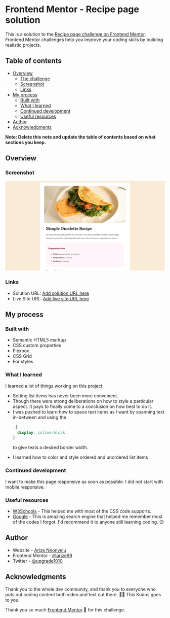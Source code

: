 # Frontend Mentor - Recipe page solution

This is a solution to the [Recipe page challenge on Frontend Mentor](https://www.frontendmentor.io/challenges/recipe-page-KiTsR8QQKm). Frontend Mentor challenges help you improve your coding skills by building realistic projects. 

## Table of contents

- [Overview](#overview)
  - [The challenge](#the-challenge)
  - [Screenshot](#screenshot)
  - [Links](#links)
- [My process](#my-process)
  - [Built with](#built-with)
  - [What I learned](#what-i-learned)
  - [Continued development](#continued-development)
  - [Useful resources](#useful-resources)
- [Author](#author)
- [Acknowledgments](#acknowledgments)

**Note: Delete this note and update the table of contents based on what sections you keep.**

## Overview

### Screenshot
<img alt="image of the food recipe page" src="assets/images/screenshot.png">

### Links

- Solution URL: [Add solution URL here](https://your-solution-url.com)
- Live Site URL: [Add live site URL here](https://your-live-site-url.com)

## My process

### Built with

- Semantic HTML5 markup
- CSS custom properties
- Flexbox
- CSS Grid
- For styles

### What I learned

I learned a lot of things working on this project.
<ul>
<li> Setting list items has never been more convenient.</li>
<li> Though there were strong deliberations on how to style a particular aspect. It pays to finally come to a conclusion on how best to do it.</li>
<li> I was pushed to learn how to space text items as I want by spanning text in-between and using the 

```css
.{
  display: inline-block
}
```
to give texts a desired border width.</li>
<li>I learned how to color and style ordered and unordered list items</li>
</ul>

### Continued development

I want to make this page responsive as soon as possible. I did not start with mobile responsive.

### Useful resources

- [W3Schools](https://www.w3schools.com) - This helped me with most of the CSS code supports.
- [Google](https://www.google.com) - This is amazing search engine that helped me remember most of the codes I forgot. I'd recommend it to anyone still learning coding. 😉

## Author

- Website - [Arize Nnonyelu](https://www.your-site.com)
- Frontend Mentor - [@arize99](https://www.frontendmentor.io/profile/arize99)
- Twitter - [@upgrade1010](https://www.twitter.com/upgrade1010)

## Acknowledgments

Thank you to the whole dev community, and thank you to everyone who puts out coding content both video and text out there. 💪🏽 This Kudos goes to you.

Thank you so much [Frontend Mentor](https://www.frontendmentor.io) 💖 for this challenge.
